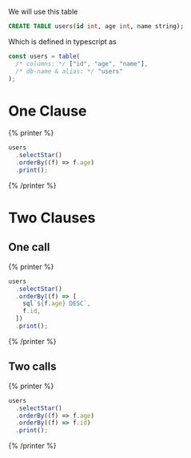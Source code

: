 We will use this table

```sql
CREATE TABLE users(id int, age int, name string);
```

Which is defined in typescript as

```ts
const users = table(
  /* columns: */ ["id", "age", "name"],
  /* db-name & alias: */ "users"
);
```

# One Clause

{% printer %}

```ts
users
  .selectStar()
  .orderBy((f) => f.age)
  .print();
```

{% /printer %}

# Two Clauses

## One call

{% printer %}

```ts
users
  .selectStar()
  .orderBy((f) => [
    sql`${f.age} DESC`,
    f.id,
  ])
  .print();
```

{% /printer %}

## Two calls

{% printer %}

```ts
users
  .selectStar()
  .orderBy((f) => f.age)
  .orderBy((f) => f.id)
  .print();
```

{% /printer %}
